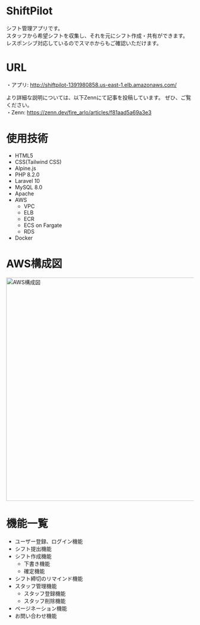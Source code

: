 # ShiftPilot
 シフト管理アプリです。<br >
 スタッフから希望シフトを収集し、それを元にシフト作成・共有ができます。 <br >
 レスポンシブ対応しているのでスマホからもご確認いただけます。
 <!-- <img width="1400" alt="スクリーンショット 2020-05-07 0 06 18" src="https://user-images.githubusercontent.com/60876388/81193748-c51d9b00-8ff6-11ea-9981-46789f016300.png">
 <img width="350" height="700" src= "https://user-images.githubusercontent.com/60876388/81476543-643bd000-924d-11ea-9d26-cac305ca9f91.jpeg"> -->

# URL
・アプリ: http://shiftpilot-1391980858.us-east-1.elb.amazonaws.com/ <br >

より詳細な説明については、以下Zennにて記事を投稿しています。 ぜひ、ご覧ください。<br >
・Zenn: https://zenn.dev/fire_arlo/articles/f81aad5a69a3e3

# 使用技術
- HTML5
- CSS(Tailwind CSS)
- Alpine.js
- PHP 8.2.0
- Laravel 10
- MySQL 8.0
- Apache
- AWS
  - VPC
  - ELB
  - ECR
  - ECS on Fargate
  - RDS
- Docker

# AWS構成図
<img width="600" alt="AWS構成図" src="https://github.com/arlo-engineer/ShiftPilot/assets/134134014/c2a2e1f1-ed33-4d40-919e-dec567a47dd4">

<!--
※以下、要更新

## CircleCi CI/CD
- Githubへのpush時に、RspecとRubocopが自動で実行されます。
- masterブランチへのpushでは、RspecとRubocopが成功した場合、EC2への自動デプロイが実行されます
-->

# 機能一覧
- ユーザー登録、ログイン機能
- シフト提出機能
- シフト作成機能
  - 下書き機能
  - 確定機能
- シフト締切のリマインド機能
- スタッフ管理機能
  - スタッフ登録機能
  - スタッフ削除機能
- ページネーション機能
- お問い合わせ機能

<!--
# テスト
- RSpec
  - 単体テスト(model)
  - 機能テスト(request)
  - 統合テスト(feature)
-->
